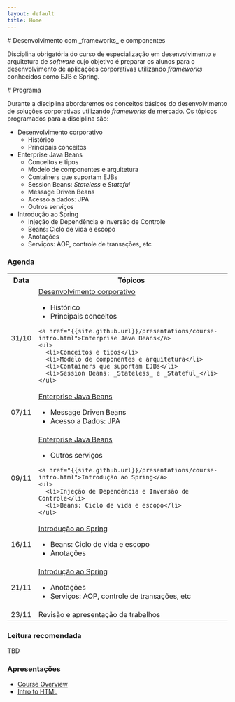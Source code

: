 ```yaml
---
layout: default
title: Home
---
```


<section id='inicio'/>
# Desenvolvimento com _frameworks_ e componentes

Disciplina obrigatória do curso de especialização em desenvolvimento e arquitetura
de _software_ cujo objetivo é preparar os alunos para o desenvolvimento de aplicações
corporativas utilizando _frameworks_ conhecidos como EJB e Spring.

<section id='programa' />
# Programa

Durante a disciplina abordaremos os conceitos básicos do desenvolvimento de soluções
corporativas utilizando _frameworks_ de mercado. Os tópicos programados para a disciplina são:

- Desenvolvimento corporativo
  - Histórico
  - Principais conceitos
- Enterprise Java Beans
  - Conceitos e tipos
  - Modelo de componentes e arquitetura
  - Containers que suportam EJBs
  - Session Beans: _Stateless_ e _Stateful_
  - Message Driven Beans
  - Acesso a dados: JPA
  - Outros serviços
- Introdução ao Spring
  - Injeção de Dependência e Inversão de Controle
  - Beans: Ciclo de vida e escopo
  - Anotações
  - Serviços: AOP, controle de transações, etc

# Agenda



<div class="col-md-8">
<table class="table table-hover table-condensed">
<tr>
  <th class="col-xs-2">Data</th>
  <th>Tópicos</th>
</tr>
<tr>
  <td class="date-cell"><date datetime="31-10-2016">31/10</date></td>
  <td class="agenda-cell">
    <a href="{{site.github.url}}/presentations/course-intro.html">Desenvolvimento corporativo</a>
    <ul>
      <li>Histórico</li>
      <li>Principais conceitos</li>
    </ul>

    <a href="{{site.github.url}}/presentations/course-intro.html">Enterprise Java Beans</a>
    <ul>
      <li>Conceitos e tipos</li>
      <li>Modelo de componentes e arquitetura</li>
      <li>Containers que suportam EJBs</li>
      <li>Session Beans: _Stateless_ e _Stateful_</li>
    </ul>
  </td>
</tr>
<tr>
  <td class="date-cell"><date datetime="07-11-2016">07/11</date></td>
  <td class="agenda-cell">
    <a href="{{site.github.url}}/presentations/course-intro.html">Enterprise Java Beans</a>
    <ul>
      <li>Message Driven Beans</li>
      <li>Acesso a Dados: JPA</li>
    </ul>
  </td>
</tr>
<tr>
  <td class="date-cell"><date datetime="09-11-2016">09/11</date></td>
  <td class="agenda-cell">
    <a href="{{site.github.url}}/presentations/course-intro.html">Enterprise Java Beans</a>
    <ul>
      <li>Outros serviços</li>
    </ul>

    <a href="{{site.github.url}}/presentations/course-intro.html">Introdução ao Spring</a>
    <ul>
      <li>Injeção de Dependência e Inversão de Controle</li>
      <li>Beans: Ciclo de vida e escopo</li>
    </ul>
  </td>
</tr>
<tr>
  <td class="date-cell"><date datetime="16-11-2016">16/11</date></td>
  <td class="agenda-cell">
    <a href="{{site.github.url}}/presentations/course-intro.html">Introdução ao Spring</a>
    <ul>
      <li>Beans: Ciclo de vida e escopo</li>
      <li>Anotações</li>
    </ul>
  </td>
</tr>
<tr>
  <td class="date-cell"><date datetime="21-11-2016">21/11</date></td>
  <td class="agenda-cell">
    <a href="{{site.github.url}}/presentations/course-intro.html">Introdução ao Spring</a>
    <ul>
      <li>Anotações</li>
      <li>Serviços: AOP, controle de transações, etc</li>
    </ul>
  </td>
</tr>
<tr>
  <td class="date-cell"><date datetime="23-11-2016">23/11</date></td>
  <td class="agenda-cell">Revisão e apresentação de trabalhos</td>
</tr>
</table>
</div>


# Leitura recomendada
TBD

# Apresentações

  * [Course Overview]({{site.github.url}}/presentations/course-intro.html)
  * [Intro to HTML]({{site.github.url}}/presentations/html-intro.html)


<!-- <div class="posts">
  {% for post in paginator.posts %}
  <div class="post">
    <h1 class="post-title">
      <a href="{{ post.url }}">
        {{ post.title }}
      </a>
    </h1>

    <span class="post-date">{{ post.date | date_to_string }}</span>

    {{ post.content }}
  </div>
  {% endfor %}
</div>

<div class="pagination">
  {% if paginator.next_page %}
    <a class="pagination-item older" href="{{ site.baseurl }}page{{paginator.next_page}}">Older</a>
  {% else %}
    <span class="pagination-item older">Older</span>
  {% endif %}
  {% if paginator.previous_page %}
    {% if paginator.page == 2 %}
      <a class="pagination-item newer" href="{{ site.baseurl }}">Newer</a>
    {% else %}
      <a class="pagination-item newer" href="{{ site.baseurl }}page{{paginator.previous_page}}">Newer</a>
    {% endif %}
  {% else %}
    <span class="pagination-item newer">Newer</span>
  {% endif %}
</div> -->